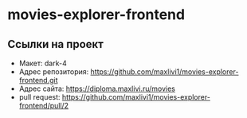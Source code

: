 # movies-explorer-frontend

## Ссылки на проект

- Макет: dark-4
- Адрес репозитория: https://github.com/maxlivi1/movies-explorer-frontend.git
- Адрес сайта: https://diploma.maxlivi.ru/movies
- pull request: https://github.com/maxlivi1/movies-explorer-frontend/pull/2
